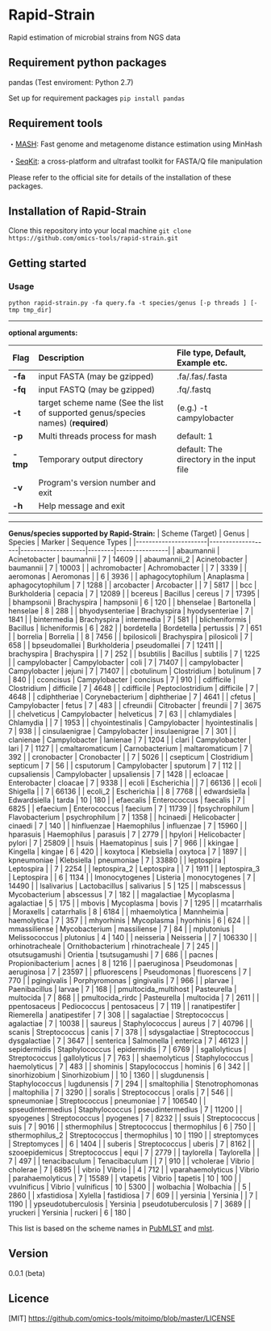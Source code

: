 Rapid-Strain
====
Rapid estimation of microbial strains from NGS data

## Requirement python packages
pandas (Test enviroment: Python 2.7)

Set up for requirement packages
`pip install pandas`

## Requirement tools

・[MASH](https://mash.readthedocs.io/en/latest/index.html): Fast genome and metagenome distance estimation using MinHash

・[SeqKit](https://bioinf.shenwei.me/seqkit/): a cross-platform and ultrafast toolkit for FASTA/Q file manipulation

Please refer to the official site for details of the installation of these packages.

## Installation of Rapid-Strain
Clone this repository into your local machine
`git clone https://github.com/omics-tools/rapid-strain.git`

## Getting started

### Usage

`python rapid-strain.py -fa query.fa -t species/genus [-p threads ] [-tmp tmp_dir]`

___
**optional arguments:**

| Flag | Description | File type, Default, Example etc. |
|:-----------|:------------|:------------|
| **-fa**      | input FASTA (may be gzipped) |.fa/.fas/.fasta|
| **-fq**      | input FASTQ (may be gzipped) |.fq/.fastq|
| **-t**       | target scheme name (See the list of supported genus/species names) (**required**) | (e.g.) -t campylobacter |
| **-p**       | Multi threads process for mash  | default: 1 |
| **-tmp**     | Temporary output directory | default: The directory in the input file |
| **-v**       | Program's version number and exit  | |
| **-h**       | Help message and exit         | |

___
**Genus/species supported by Rapid-Strain:**
| Scheme (Target)      | Genus             | Species            | Marker | Sequence Types |
|----------------------|-------------------|--------------------|--------|----------------|
| abaumannii           | Acinetobacter     | baumannii          | 7      | 14609          |
| abaumannii_2         | Acinetobacter     | baumannii          | 7      | 10003          |
| achromobacter        | Achromobacter     |                    | 7      | 3339           |
| aeromonas            | Aeromonas         |                    | 6      | 3936           |
| aphagocytophilum     | Anaplasma         | aphagocytophilum   | 7      | 1288           |
| arcobacter           | Arcobacter        |                    | 7      | 5817           |
| bcc                  | Burkholderia      | cepacia            | 7      | 12089          |
| bcereus              | Bacillus          | cereus             | 7      | 17395          |
| bhampsonii           | Brachyspira       | hampsonii          | 6      | 120            |
| bhenselae            | Bartonella        | henselae           | 8      | 288            |
| bhyodysenteriae      | Brachyspira       | hyodysenteriae     | 7      | 1841           |
| bintermedia          | Brachyspira       | intermedia         | 7      | 581            |
| blicheniformis       | Bacillus          | licheniformis      | 6      | 282            |
| bordetella           | Bordetella        | pertussis          | 7      | 651            |
| borrelia             | Borrelia          |                    | 8      | 7456           |
| bpilosicoli          | Brachyspira       | pilosicoli         | 7      | 658            |
| bpseudomallei        | Burkholderia      | pseudomallei       | 7      | 12411          |
| brachyspira          | Brachyspira       |                    | 7      | 252            |
| bsubtilis            | Bacillus          | subtilis           | 7      | 1225           |
| campylobacter        | Campylobacter     | coli               | 7      | 71407          |
| campylobacter        | Campylobacter     | jejuni             | 7      | 71407          |
| cbotulinum           | Clostridium       | botulinum          | 7      | 840            |
| cconcisus            | Campylobacter     | concisus           | 7      | 910            |
| cdifficile           | Clostridium       | difficile          | 7      | 4648           |
| cdifficile           | Peptoclostridium  | difficile          | 7      | 4648           |
| cdiphtheriae         | Corynebacterium   | diphtheriae        | 7      | 4641           |
| cfetus               | Campylobacter     | fetus              | 7      | 483            |
| cfreundii            | Citrobacter       | freundii           | 7      | 3675           |
| chelveticus          | Campylobacter     | helveticus         | 7      | 63             |
| chlamydiales         | Chlamydia         |                    | 7      | 1953           |
| chyointestinalis     | Campylobacter     | hyointestinalis    | 7      | 938            |
| cinsulaenigrae       | Campylobacter     | insulaenigrae      | 7      | 301            |
| clanienae            | Campylobacter     | lanienae           | 7      | 1204           |
| clari                | Campylobacter     | lari               | 7      | 1127           |
| cmaltaromaticum      | Carnobacterium    | maltaromaticum     | 7      | 392            |
| cronobacter          | Cronobacter       |                    | 7      | 5026           |
| csepticum            | Clostridium       | septicum           | 7      | 56             |
| csputorum            | Campylobacter     | sputorum           | 7      | 112            |
| cupsaliensis         | Campylobacter     | upsaliensis        | 7      | 1428           |
| ecloacae             | Enterobacter      | cloacae            | 7      | 9338           |
| ecoli                | Escherichia       |                    | 7      | 66136          |
| ecoli                | Shigella          |                    | 7      | 66136          |
| ecoli_2              | Escherichia       |                    | 8      | 7768           |
| edwardsiella         | Edwardsiella      | tarda              | 10     | 180            |
| efaecalis            | Enterococcus      | faecalis           | 7      | 6825           |
| efaecium             | Enterococcus      | faecium            | 7      | 11739          |
| fpsychrophilum       | Flavobacterium    | psychrophilum      | 7      | 1358           |
| hcinaedi             | Helicobacter      | cinaedi            | 7      | 140            |
| hinfluenzae          | Haemophilus       | influenzae         | 7      | 15960          |
| hparasuis            | Haemophilus       | parasuis           | 7      | 2779           |
| hpylori              | Helicobacter      | pylori             | 7      | 25809          |
| hsuis                | Haematopinus      | suis               | 7      | 966            |
| kkingae              | Kingella          | kingae             | 6      | 420            |
| koxytoca             | Klebsiella        | oxytoca            | 7      | 1897           |
| kpneumoniae          | Klebsiella        | pneumoniae         | 7      | 33880          |
| leptospira           | Leptospira        |                    | 7      | 2254           |
| leptospira_2         | Leptospira        |                    | 7      | 1911           |
| leptospira_3         | Leptospira        |                    | 6      | 1134           |
| lmonocytogenes       | Listeria          | monocytogenes      | 7      | 14490          |
| lsalivarius          | Lactobacillus     | salivarius         | 5      | 125            |
| mabscessus           | Mycobacterium     | abscessus          | 7      | 182            |
| magalactiae          | Mycoplasma        | agalactiae         | 5      | 175            |
| mbovis               | Mycoplasma        | bovis              | 7      | 1295           |
| mcatarrhalis         | Moraxells         | catarrhalis        | 8      | 6184           |
| mhaemolytica         | Mannheimia        | haemolytica        | 7      | 357            |
| mhyorhinis           | Mycoplasma        | hyorhinis          | 6      | 624            |
| mmassiliense         | Mycobacterium     | massiliense        | 7      | 84             |
| mplutonius           | Melissococcus     | plutonius          | 4      | 140            |
| neisseria            | Neisseria         |                    | 7      | 106330         |
| orhinotracheale      | Ornithobacterium  | rhinotracheale     | 7      | 245            |
| otsutsugamushi       | Orientia          | tsutsugamushi      | 7      | 686            |
| pacnes               | Propionibacterium | acnes              | 8      | 1216           |
| paeruginosa          | Pseudomonas       | aeruginosa         | 7      | 23597          |
| pfluorescens         | Pseudomonas       | fluorescens        | 7      | 770            |
| pgingivalis          | Porphyromonas     | gingivalis         | 7      | 966            |
| plarvae              | Paenibacillus     | larvae             | 7      | 168            |
| pmultocida_multihost | Pasteurella       | multocida          | 7      | 868            |
| pmultocida_rirdc     | Pasteurella       | multocida          | 7      | 2611           |
| ppentosaceus         | Pediococcus       | pentosaceus        | 7      | 119            |
| ranatipestifer       | Riemerella        | anatipestifer      | 7      | 308            |
| sagalactiae          | Streptococcus     | agalactiae         | 7      | 10038          |
| saureus              | Staphylococcus    | aureus             | 7      | 40796          |
| scanis               | Streptococcus     | canis              | 7      | 378            |
| sdysgalactiae        | Streptococcus     | dysgalactiae       | 7      | 3647           |
| senterica            | Salmonella        | enterica           | 7      | 46123          |
| sepidermidis         | Staphylococcus    | epidermidis        | 7      | 6769           |
| sgallolyticus        | Streptococcus     | gallolyticus       | 7      | 763            |
| shaemolyticus        | Staphylococcus    | haemolyticus       | 7      | 483            |
| shominis             | Stapylococcus     | hominis            | 6      | 342            |
| sinorhizobium        | Sinorhizobium     |                    | 10     | 1360           |
| slugdunensis         | Staphylococcus    | lugdunensis        | 7      | 294            |
| smaltophilia         | Stenotrophomonas  | maltophilia        | 7      | 3290           |
| soralis              | Streptococcus     | oralis             | 7      | 546            |
| spneumoniae          | Streptococcus     | pneumoniae         | 7      | 106540         |
| spseudintermedius    | Staphylococcus    | pseudintermedius   | 7      | 11200          |
| spyogenes            | Streptococcus     | pyogenes           | 7      | 8232           |
| ssuis                | Streptococcus     | suis               | 7      | 9016           |
| sthermophilus        | Streptococcus     | thermophilus       | 6      | 750            |
| sthermophilus_2      | Streptococcus     | thermophilus       | 10     | 1190           |
| streptomyces         | Streptomyces      |                    | 6      | 1404           |
| suberis              | Streptococcus     | uberis             | 7      | 8162           |
| szooepidemicus       | Streptococcus     | equi               | 7      | 2779           |
| taylorella           | Taylorella        |                    | 7      | 497            |
| tenacibaculum        | Tenacibaculum     |                    | 7      | 910            |
| vcholerae            | Vibrio            | cholerae           | 7      | 6895           |
| vibrio               | Vibrio            |                    | 4      | 712            |
| vparahaemolyticus    | Vibrio            | parahaemolyticus   | 7      | 15589          |
| vtapetis             | Vibrio            | tapetis            | 10     | 100            |
| vvulnificus          | Vibrio            | vulnificus         | 10     | 5300           |
| wolbachia            | Wolbachia         |                    | 5      | 2860           |
| xfastidiosa          | Xylella           | fastidiosa         | 7      | 609            |
| yersinia             | Yersinia          |                    | 7      | 1190           |
| ypseudotuberculosis  | Yersinia          | pseudotuberculosis | 7      | 3689           |
| yruckeri             | Yersinia          | ruckeri            | 6      | 180            |

This list is based on the scheme names in [PubMLST](https://pubmlst.org/) and [mlst](https://github.com/tseemann/mlst).

## Version

0.0.1 (beta)

## Licence

[MIT] https://github.com/omics-tools/mitoimp/blob/master/LICENSE
